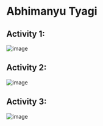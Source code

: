 # Abhimanyu Tyagi

## Activity 1:

![image](https://github.com/tyagiab3/ECE444-F2023-Assignment1/assets/100087373/fe9f1fae-8ad8-4c0c-8b9b-cbe50124b3bc)

## Activity 2:

![image](https://github.com/tyagiab3/ECE444-F2023-Assignment1/assets/100087373/a3337085-32ae-4c86-a9be-967bf8258641)

## Activity 3:

![image](https://github.com/tyagiab3/ECE444-F2023-Assignment1/assets/100087373/74a1857a-ed75-4aa3-997e-c4b9b44e5e6d)
